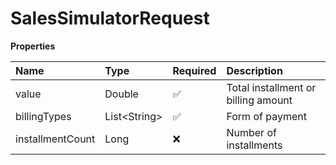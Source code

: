 # SalesSimulatorRequest

**Properties**

| Name             | Type           | Required | Description                         |
| :--------------- | :------------- | :------- | :---------------------------------- |
| value            | Double         | ✅       | Total installment or billing amount |
| billingTypes     | List\<String\> | ✅       | Form of payment                     |
| installmentCount | Long           | ❌       | Number of installments              |

<!-- This file was generated by liblab | https://liblab.com/ -->
